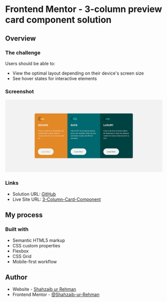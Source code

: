 # Frontend Mentor - 3-column preview card component solution
 
## Overview

### The challenge

Users should be able to:

- View the optimal layout depending on their device's screen size
- See hover states for interactive elements

### Screenshot

![](./screenshot.png)
 

### Links

- Solution URL: [GitHub](https://github.com/Shahzaib-ur-Rehman/3-column-card-component)
- Live Site URL: [3-Column-Card-Component](https://your-live-site-url.com)

## My process

### Built with

- Semantic HTML5 markup
- CSS custom properties
- Flexbox
- CSS Grid
- Mobile-first workflow

## Author

- Website - [Shahzaib ur Rehman](https://www.linkedin.com/in/shahzaib-ur-rehman-2518b01b8/)
- Frontend Mentor - [@Shahzaib-ur-Rehman](https://www.frontendmentor.io/profile/Shahzaib-ur-Rehman)